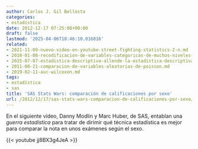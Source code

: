 ```yaml
---
author: Carlos J. Gil Bellosta
categories:
- estadística
date: 2012-12-17 07:25:08+00:00
draft: false
lastmod: '2025-04-06T18:46:10.016816'
related:
- 2021-11-09-nuevo-video-en-youtube-street-fighting-statistics-2-n.md
- 2018-01-08-recodificacion-de-variables-categoricas-de-muchos-niveles-ayuda.md
- 2015-07-07-estadistica-descriptiva-allende-la-estadistica-descriptiva.md
- 2011-08-21-comparacion-de-variables-aleatorias-de-poisson.md
- 2019-02-11-auc-wilcoxon.md
tags:
- estadística
- sas
title: 'SAS Stats Wars: comparación de calificaciones por sexo'
url: /2012/12/17/sas-stats-wars-comparacion-de-calificaciones-por-sexo/
---
```


En el siguiente vídeo, Danny Modlin y Marc Huber, de SAS, entablan una _guerra estadística_ para tratar de dirimir qué técnica estadística es mejor para comparar la nota en unos exámenes según el sexo.

{{< youtube jj8BX3g4JeA >}}